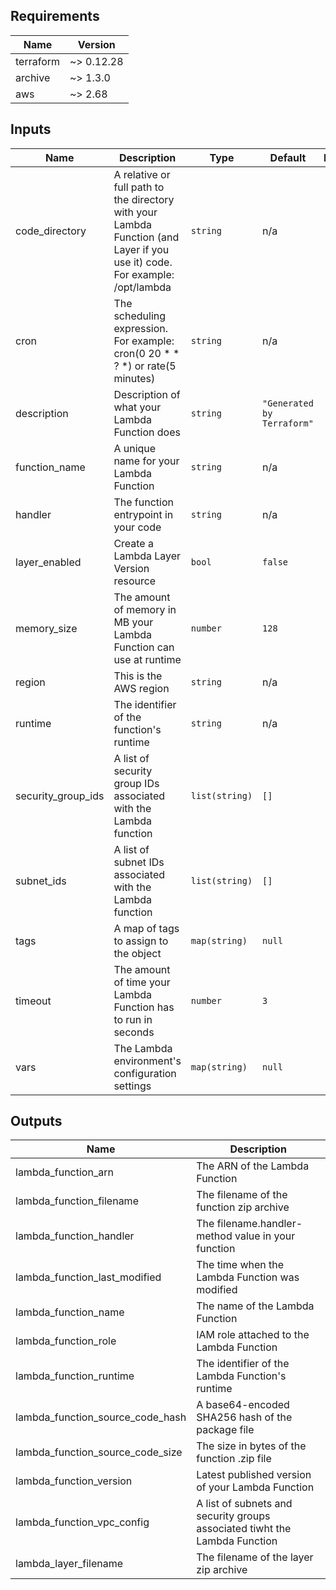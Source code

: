 <!-- BEGINNING OF PRE-COMMIT-TERRAFORM DOCS HOOK -->
## Requirements

| Name | Version |
|------|---------|
| terraform | ~> 0.12.28 |
| archive | ~> 1.3.0 |
| aws | ~> 2.68 |

## Inputs

| Name | Description | Type | Default | Required |
|------|-------------|------|---------|:--------:|
| code\_directory | A relative or full path to the directory with your Lambda Function (and Layer if you use it) code. For example: /opt/lambda | `string` | n/a | yes |
| cron | The scheduling expression. For example: cron(0 20 \* \* ? \*) or rate(5 minutes) | `string` | n/a | yes |
| description | Description of what your Lambda Function does | `string` | `"Generated by Terraform"` | no |
| function\_name | A unique name for your Lambda Function | `string` | n/a | yes |
| handler | The function entrypoint in your code | `string` | n/a | yes |
| layer\_enabled | Create a Lambda Layer Version resource | `bool` | `false` | no |
| memory\_size | The amount of memory in MB your Lambda Function can use at runtime | `number` | `128` | no |
| region | This is the AWS region | `string` | n/a | yes |
| runtime | The identifier of the function's runtime | `string` | n/a | yes |
| security\_group\_ids | A list of security group IDs associated with the Lambda function | `list(string)` | `[]` | no |
| subnet\_ids | A list of subnet IDs associated with the Lambda function | `list(string)` | `[]` | no |
| tags | A map of tags to assign to the object | `map(string)` | `null` | no |
| timeout | The amount of time your Lambda Function has to run in seconds | `number` | `3` | no |
| vars | The Lambda environment's configuration settings | `map(string)` | `null` | no |

## Outputs

| Name | Description |
|------|-------------|
| lambda\_function\_arn | The ARN of the Lambda Function |
| lambda\_function\_filename | The filename of the function zip archive |
| lambda\_function\_handler | The filename.handler-method value in your function |
| lambda\_function\_last\_modified | The time when the Lambda Function was modified |
| lambda\_function\_name | The name of the Lambda Function |
| lambda\_function\_role | IAM role attached to the Lambda Function |
| lambda\_function\_runtime | The identifier of the Lambda Function's runtime |
| lambda\_function\_source\_code\_hash | A base64-encoded SHA256 hash of the package file |
| lambda\_function\_source\_code\_size | The size in bytes of the function .zip file |
| lambda\_function\_version | Latest published version of your Lambda Function |
| lambda\_function\_vpc\_config | A list of subnets and security groups associated tiwht the Lambda Function |
| lambda\_layer\_filename | The filename of the layer zip archive |

<!-- END OF PRE-COMMIT-TERRAFORM DOCS HOOK -->
